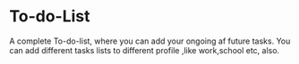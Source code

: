 # To-do-List
A complete To-do-list, where you can add your ongoing af future tasks. You can add different tasks lists to different profile ,like work,school etc, also.
